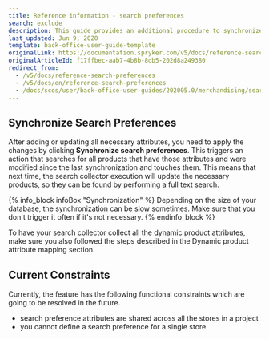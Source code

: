 ```yaml
---
title: Reference information - search preferences
search: exclude
description: This guide provides an additional procedure to synchronize search preferences in the Back Office.
last_updated: Jun 9, 2020
template: back-office-user-guide-template
originalLink: https://documentation.spryker.com/v5/docs/reference-search-preferences
originalArticleId: f17ffbec-aab7-4b8b-8db5-202d8a249380
redirect_from:
  - /v5/docs/reference-search-preferences
  - /v5/docs/en/reference-search-preferences
  - /docs/scos/user/back-office-user-guides/202005.0/merchandising/search-and-filters/references/reference-search-preferences.html
---
```


## Synchronize Search Preferences
After adding or updating all necessary attributes, you need to apply the changes by clicking **Synchronize search preferences**. This triggers an action that searches for all products that have those attributes and were modified since the last synchronization and touches them. This means that next time, the search collector execution will update the necessary products, so they can be found by performing a full text search.

 {% info_block infoBox "Synchronization" %}
Depending on the size of your database, the synchronization can be slow sometimes. Make sure that you don't trigger it often if it's not necessary.
{% endinfo_block %}

To have your search collector collect all the dynamic product attributes, make sure you also followed the steps described in the Dynamic product attribute mapping section.

## Current Constraints
Currently, the feature has the following functional constraints which are going to be resolved in the future.

* search preference attributes are shared across all the stores in a project
* you cannot define a search preference for a single store
